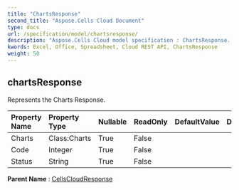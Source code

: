```yaml
---
title: "ChartsResponse"
second_title: "Aspose.Cells Cloud Document"
type: docs
url: /specification/model/chartsresponse/
description: "Aspose.Cells Cloud model specification : ChartsResponse. Effortlessly handle Excel and other spreadsheet documents with features like opening, generating, editing, splitting, merging, comparing, and converting."
kwords: Excel, Office, Spreadsheet, Cloud REST API, ChartsResponse
weight: 50
---
```


## **chartsResponse**

Represents the Charts Response. 

| Property Name | Property Type | Nullable |  ReadOnly | DefaultValue | Description | 
| :- | :- | :- |:- |  :- | :- |
| Charts | Class:Charts | True |  False |  |  |  
| Code | Integer | True |  False |  |  |  
| Status | String | True |  False |  |  |  

**Parent Name** : [CellsCloudResponse](/specification/model/cellscloudresponse)

